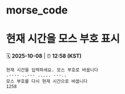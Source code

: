 # morse_code
# 현재 시간을 모스 부호 표시
<!-- MORSE_TIME_START -->
🗓️ **2025-10-08** | ⏰ **12:58 (KST)**

```
현재 시간을 입력하세요. 모스 부호로 바꿉니다
.---- ..--- ..... ---..
모스 부호를 다시 현재 시간으로 바꿉니다
1258
```
<!-- MORSE_TIME_END -->
